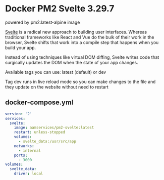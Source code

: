 Docker PM2 Svelte 3.29.7
========
powered by pm2:latest-alpine image

[Svelte][1] is a radical new approach to building user interfaces. Whereas traditional frameworks like React and Vue do the bulk of their work in the browser, Svelte shifts that work into a compile step that happens when you build your app.

Instead of using techniques like virtual DOM diffing, Svelte writes code that surgically updates the DOM when the state of your app changes.


Available tags you can use: latest (default) or dev

Tag dev runs in live reload mode so you can make changes to the file and they update on the website without need to restart


## docker-compose.yml

```yaml
version: '2'
services:
  svelte:
    image: aamservices/pm2-svelte:latest
    restart: unless-stopped
    volumes:
      - svelte_data:/usr/src/app
    networks:
      - internal
    ports:
      - 3000
volumes:
  svelte_data:
    driver: local
```


[1]: https://svelte.dev
